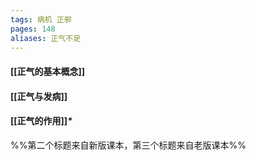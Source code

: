 ```yaml
---
tags: 病机 正邪
pages: 148
aliases: 正气不足
---
```

#### [[正气的基本概念]]
#### [[正气与发病]]
#### [[正气的作用]]<dfn>\*</dfn>
%%第二个标题来自新版课本，第三个标题来自老版课本%%